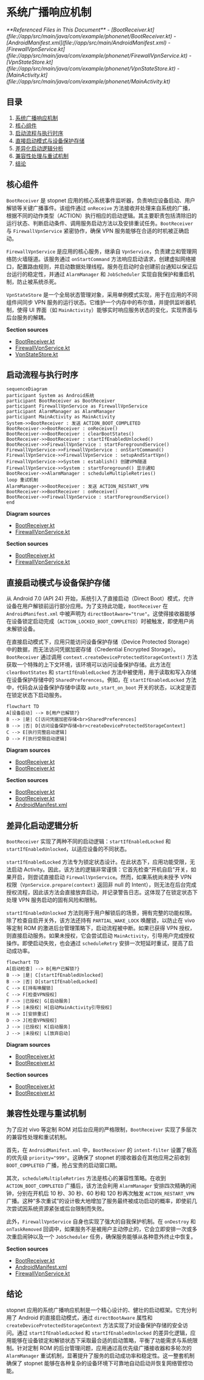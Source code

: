 # 系统广播响应机制

<cite>
**Referenced Files in This Document**   
- [BootReceiver.kt](file://app/src/main/java/com/example/phonenet/BootReceiver.kt)
- [AndroidManifest.xml](file://app/src/main/AndroidManifest.xml)
- [FirewallVpnService.kt](file://app/src/main/java/com/example/phonenet/FirewallVpnService.kt)
- [VpnStateStore.kt](file://app/src/main/java/com/example/phonenet/VpnStateStore.kt)
- [MainActivity.kt](file://app/src/main/java/com/example/phonenet/MainActivity.kt)
</cite>

## 目录
1. [系统广播响应机制](#系统广播响应机制)
2. [核心组件](#核心组件)
3. [启动流程与执行时序](#启动流程与执行时序)
4. [直接启动模式与设备保护存储](#直接启动模式与设备保护存储)
5. [差异化启动逻辑分析](#差异化启动逻辑分析)
6. [兼容性处理与重试机制](#兼容性处理与重试机制)
7. [结论](#结论)

## 核心组件

`BootReceiver` 是 stopnet 应用的核心系统事件监听器，负责响应设备启动、用户解锁等关键广播事件。该组件通过 `onReceive` 方法接收并处理来自系统的广播，根据不同的动作类型（ACTION）执行相应的启动逻辑。其主要职责包括清除旧的运行状态、判断启动条件、调用服务启动方法以及安排重试任务。`BootReceiver` 与 `FirewallVpnService` 紧密协作，确保 VPN 服务能够在合适的时机被正确启动。

`FirewallVpnService` 是应用的核心服务，继承自 `VpnService`，负责建立和管理网络防火墙隧道。该服务通过 `onStartCommand` 方法响应启动请求，创建虚拟网络接口，配置路由规则，并启动数据处理线程。服务在启动时会创建前台通知以保证后台运行的稳定性，并通过 `AlarmManager` 和 `JobScheduler` 实现自我保护和重启机制，防止被系统杀死。

`VpnStateStore` 是一个全局状态管理对象，采用单例模式实现，用于在应用的不同组件间同步 VPN 服务的运行状态。它维护一个内存中的布尔值，并提供监听器机制，使得 UI 界面（如 `MainActivity`）能够实时响应服务状态的变化，实现界面与后台服务的解耦。

**Section sources**
- [BootReceiver.kt](file://app/src/main/java/com/example/phonenet/BootReceiver.kt#L1-L230)
- [FirewallVpnService.kt](file://app/src/main/java/com/example/phonenet/FirewallVpnService.kt#L1-L393)
- [VpnStateStore.kt](file://app/src/main/java/com/example/phonenet/VpnStateStore.kt#L1-L30)

## 启动流程与执行时序

```mermaid
sequenceDiagram
participant System as Android系统
participant BootReceiver as BootReceiver
participant FirewallVpnService as FirewallVpnService
participant AlarmManager as AlarmManager
participant MainActivity as MainActivity
System->>BootReceiver : 发送 ACTION_BOOT_COMPLETED
BootReceiver->>BootReceiver : onReceive()
BootReceiver->>BootReceiver : clearBootStates()
BootReceiver->>BootReceiver : startIfEnabledUnlocked()
BootReceiver->>FirewallVpnService : startForegroundService()
FirewallVpnService->>FirewallVpnService : onStartCommand()
FirewallVpnService->>FirewallVpnService : setupAndStartVpn()
FirewallVpnService->>System : establish() 创建VPN隧道
FirewallVpnService->>System : startForeground() 显示通知
BootReceiver->>AlarmManager : scheduleMultipleRetries()
loop 重试机制
AlarmManager->>BootReceiver : 发送 ACTION_RESTART_VPN
BootReceiver->>BootReceiver : onReceive()
BootReceiver->>FirewallVpnService : startForegroundService()
end
```

**Diagram sources**
- [BootReceiver.kt](file://app/src/main/java/com/example/phonenet/BootReceiver.kt#L14-L50)
- [FirewallVpnService.kt](file://app/src/main/java/com/example/phonenet/FirewallVpnService.kt#L28-L127)

**Section sources**
- [BootReceiver.kt](file://app/src/main/java/com/example/phonenet/BootReceiver.kt#L14-L50)
- [FirewallVpnService.kt](file://app/src/main/java/com/example/phonenet/FirewallVpnService.kt#L28-L127)

## 直接启动模式与设备保护存储

从 Android 7.0 (API 24) 开始，系统引入了直接启动（Direct Boot）模式，允许设备在用户解锁前运行部分应用。为了支持此功能，`BootReceiver` 在 `AndroidManifest.xml` 中被声明为 `directBootAware="true"`。这使得接收器能够在设备锁定启动完成（`ACTION_LOCKED_BOOT_COMPLETED`）时被触发，即使用户尚未解锁设备。

在直接启动模式下，应用只能访问设备保护存储（Device Protected Storage）中的数据，而无法访问凭据加密存储（Credential Encrypted Storage）。`BootReceiver` 通过调用 `context.createDeviceProtectedStorageContext()` 方法获取一个特殊的上下文环境，该环境可以访问设备保护存储。此方法在 `clearBootStates` 和 `startIfEnabledLocked` 方法中被使用，用于读取和写入存储在设备保护存储中的 `SharedPreferences`。例如，在 `startIfEnabledLocked` 方法中，代码会从设备保护存储中读取 `auto_start_on_boot` 开关的状态，以决定是否在锁定状态下启动服务。

```mermaid
flowchart TD
A[设备启动] --> B{用户已解锁?}
B --> |是| C[访问凭据加密存储<br>SharedPreferences]
B --> |否| D[访问设备保护存储<br>createDeviceProtectedStorageContext]
C --> E[执行完整启动逻辑]
D --> F[执行受限启动逻辑]
```

**Diagram sources**
- [BootReceiver.kt](file://app/src/main/java/com/example/phonenet/BootReceiver.kt#L64-L75)
- [BootReceiver.kt](file://app/src/main/java/com/example/phonenet/BootReceiver.kt#L113-L142)

**Section sources**
- [BootReceiver.kt](file://app/src/main/java/com/example/phonenet/BootReceiver.kt#L64-L75)
- [BootReceiver.kt](file://app/src/main/java/com/example/phonenet/BootReceiver.kt#L113-L142)
- [AndroidManifest.xml](file://app/src/main/AndroidManifest.xml#L80-L84)

## 差异化启动逻辑分析

`BootReceiver` 实现了两种不同的启动逻辑：`startIfEnabledLocked` 和 `startIfEnabledUnlocked`，以适应设备的不同状态。

`startIfEnabledLocked` 方法专为锁定状态设计。在此状态下，应用功能受限，无法启动 Activity。因此，该方法的逻辑非常谨慎：它首先检查“开机自启”开关，如果开启，则尝试直接启动 `FirewallVpnService`。然而，如果系统尚未授予 VPN 权限（`VpnService.prepare(context)` 返回非 null 的 Intent），则无法在后台完成授权流程，因此该方法会直接放弃启动，并记录警告日志。这体现了在锁定状态下处理 VPN 服务启动的固有风险和限制。

`startIfEnabledUnlocked` 方法则用于用户解锁后的场景，拥有完整的功能权限。除了检查自启开关外，该方法还持有 `PARTIAL_WAKE_LOCK` 唤醒锁，以防止在 vivo 等定制 ROM 的激进后台管理策略下，启动流程被中断。如果已获得 VPN 授权，则直接启动服务。如果未授权，它会尝试启动 `MainActivity`，引导用户完成授权操作。即使启动失败，也会通过 `scheduleRetry` 安排一次短延时重试，提高了启动成功率。

```mermaid
flowchart TD
A[启动检查] --> B{用户已解锁?}
B --> |是| C[startIfEnabledUnlocked]
B --> |否| D[startIfEnabledLocked]
C --> E[持有唤醒锁]
C --> F[检查VPN授权]
F --> |已授权| G[启动服务]
F --> |未授权| H[启动MainActivity引导授权]
H --> I[安排重试]
D --> J[检查VPN授权]
J --> |已授权| K[启动服务]
J --> |未授权| L[放弃启动]
```

**Diagram sources**
- [BootReceiver.kt](file://app/src/main/java/com/example/phonenet/BootReceiver.kt#L112-L142)
- [BootReceiver.kt](file://app/src/main/java/com/example/phonenet/BootReceiver.kt#L144-L207)

**Section sources**
- [BootReceiver.kt](file://app/src/main/java/com/example/phonenet/BootReceiver.kt#L112-L142)
- [BootReceiver.kt](file://app/src/main/java/com/example/phonenet/BootReceiver.kt#L144-L207)

## 兼容性处理与重试机制

为了应对 vivo 等定制 ROM 对后台应用的严格限制，`BootReceiver` 实现了多层次的兼容性处理和重试机制。

首先，在 `AndroidManifest.xml` 中，`BootReceiver` 的 `intent-filter` 设置了极高的优先级 `priority="999"`。这确保了 stopnet 的接收器会在其他应用之前收到 `BOOT_COMPLETED` 广播，抢占宝贵的启动窗口期。

其次，`scheduleMultipleRetries` 方法是核心的兼容性策略。在收到 `ACTION_BOOT_COMPLETED` 广播后，该方法会利用 `AlarmManager` 安排四次精确的闹钟，分别在开机后 10 秒、30 秒、60 秒和 120 秒再次触发 `ACTION_RESTART_VPN` 广播。这种“多次重试”的设计极大地增加了服务最终被成功启动的概率，即使前几次尝试因系统资源紧张或后台限制而失败。

此外，`FirewallVpnService` 自身也实现了强大的自我保护机制。在 `onDestroy` 和 `onTaskRemoved` 回调中，如果服务不是被用户主动停止的，它会立即安排一次或多次重启闹钟以及一个 `JobScheduler` 任务，确保服务能够从各种意外终止中恢复。

**Section sources**
- [BootReceiver.kt](file://app/src/main/java/com/example/phonenet/BootReceiver.kt#L78-L110)
- [AndroidManifest.xml](file://app/src/main/AndroidManifest.xml#L85-L96)
- [FirewallVpnService.kt](file://app/src/main/java/com/example/phonenet/FirewallVpnService.kt#L130-L159)

## 结论

stopnet 应用的系统广播响应机制是一个精心设计的、健壮的启动框架。它充分利用了 Android 的直接启动模式，通过 `directBootAware` 属性和 `createDeviceProtectedStorageContext` 方法实现了对设备保护存储的安全访问。通过 `startIfEnabledLocked` 和 `startIfEnabledUnlocked` 的差异化逻辑，应用能够在设备锁定和解锁状态下采取最合适的启动策略，平衡了功能需求与系统限制。针对定制 ROM 的后台管理问题，应用通过高优先级广播接收器和多轮次的 `AlarmManager` 重试机制，显著提升了服务的启动成功率和稳定性。这一整套机制确保了 stopnet 能够在各种复杂的设备环境下可靠地自动启动并恢复网络管控功能。
